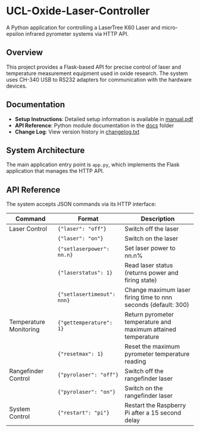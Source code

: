 # UCL-Oxide-Laser-Controller

A Python application for controlling a LaserTree K60 Laser and micro-epsilon infrared pyrometer systems via HTTP API.

## Overview

This project provides a Flask-based API for precise control of laser and temperature measurement equipment used in oxide research. The system uses CH-340 USB to RS232 adapters for communication with the hardware devices.

## Documentation

- **Setup Instructions**: Detailed setup information is available in [manual.pdf](./manual.pdf)
- **API Reference**: Python module documentation in the [docs](./docs/readme.md) folder
- **Change Log**: View version history in [changelog.txt](./changelog.txt)

## System Architecture

The main application entry point is `app.py`, which implements the Flask application that manages the HTTP API.

## API Reference

The system accepts JSON commands via its HTTP interface:

| Command                | Format                     | Description                                                    |
|------------------------|----------------------------|----------------------------------------------------------------|
| Laser Control          | `{"laser": "off"}`         | Switch off the laser                                           |
|                        | `{"laser": "on"}`          | Switch on the laser                                            |
|                        | `{"setlaserpower": nn.n}`  | Set laser power to nn.n%                                       |
|                        | `{"laserstatus": 1}`       | Read laser status (returns power and firing state)             |
|                        | `{"setlasertimeout": nnn}` | Change maximum laser firing time to nnn seconds (default: 300) |
| Temperature Monitoring | `{"gettemperature": 1}`    | Return pyrometer temperature and maximum attained temperature  |
|                        | `{"resetmax": 1}`          | Reset the maximum pyrometer temperature reading                |
| Rangefinder Control    | `{"pyrolaser": "off"}`     | Switch off the rangefinder laser                               |
|                        | `{"pyrolaser": "on"}`      | Switch on the rangefinder laser                                |
| System Control         | `{"restart": "pi"}`        | Restart the Raspberry Pi after a 15 second delay               |


